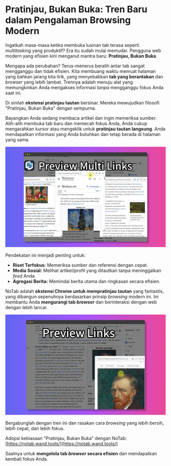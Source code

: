 # Pratinjau, Bukan Buka: Tren Baru dalam Pengalaman Browsing Modern

Ingatkah masa-masa ketika membuka lusinan tab terasa seperti *multitasking* yang produktif? Era itu sudah mulai memudar. Pengguna web modern yang efisien kini menganut mantra baru: **Pratinjau, Bukan Buka**.

Mengapa ada perubahan? Terus-menerus beralih antar tab sangat mengganggu dan tidak efisien. Kita membuang waktu memuat halaman yang bahkan jarang kita lirik, yang menyebabkan **tab yang berantakan** dan *browser* yang lebih lambat. Trennya adalah menuju alat yang memungkinkan Anda mengakses informasi *tanpa* mengganggu fokus Anda saat ini.

Di sinilah **ekstensi pratinjau tautan** bersinar. Mereka mewujudkan filosofi "Pratinjau, Bukan Buka" dengan sempurna.

Bayangkan Anda sedang membaca artikel dan ingin memeriksa sumber. Alih-alih membuka tab baru dan memecah fokus Anda, Anda cukup mengarahkan kursor atau mengeklik untuk **pratinjau tautan langsung**. Anda mendapatkan informasi yang Anda butuhkan dan tetap berada di halaman yang sama.

![Pratinjau tautan di dalam halaman](../images/notab1.png)

Pendekatan ini menjadi penting untuk:
*   **Riset Terfokus:** Memeriksa sumber dan referensi dengan cepat.
*   **Media Sosial:** Melihat artikel/profil yang ditautkan tanpa meninggalkan *feed* Anda.
*   **Agregasi Berita:** Memindai berita utama dan ringkasan secara efisien.

NoTab adalah **ekstensi Chrome untuk mempratinjau tautan** yang fantastis, yang dibangun sepenuhnya berdasarkan prinsip *browsing* modern ini. Ini membantu Anda **mengurangi tab *browser*** dan berinteraksi dengan web dengan lebih lancar.

![Jendela pratinjau NoTab yang bersih](../images/notab2.png)

Bergabunglah dengan tren ini dan rasakan cara *browsing* yang lebih bersih, lebih cepat, dan lebih fokus.

Adopsi kebiasaan "Pratinjau, Bukan Buka" dengan NoTab: [https://notab.wand.tools/](https://notab.wand.tools/)

Saatnya untuk **mengelola tab *browser* secara efisien** dan mendapatkan kembali fokus Anda.
